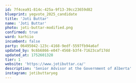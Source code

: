 ```yaml
---
id: 7f4cea91-814c-425a-9f13-39cc23659d82
blueprint: yegvote_2025_candidate
title: 'Joti Buttar'
name: 'Joti Buttar'
photo: joti-buttar-modified.png
confirmed: true
ward: karhiio
incumbent: false
party: 06495042-123c-4168-9edf-5597fb94a6af
updated_by: 9c6b6866-e047-4568-b3f4-71623caf17dd
updated_at: 1752601328
tier: 1
website: 'https://www.jotibuttar.ca/'
description: 'Senior Advisor at the Government of Alberta'
instagram: jotibuttaryeg
---
```

